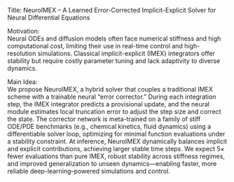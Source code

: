 Title: NeuroIMEX – A Learned Error-Corrected Implicit-Explicit Solver for Neural Differential Equations

Motivation:  
Neural ODEs and diffusion models often face numerical stiffness and high computational cost, limiting their use in real-time control and high-resolution simulations. Classical implicit-explicit (IMEX) integrators offer stability but require costly parameter tuning and lack adaptivity to diverse dynamics.  

Main Idea:  
We propose NeuroIMEX, a hybrid solver that couples a traditional IMEX scheme with a trainable neural “error corrector.” During each integration step, the IMEX integrator predicts a provisional update, and the neural module estimates local truncation error to adjust the step size and correct the state. The corrector network is meta-trained on a family of stiff ODE/PDE benchmarks (e.g., chemical kinetics, fluid dynamics) using a differentiable solver loop, optimizing for minimal function evaluations under a stability constraint. At inference, NeuroIMEX dynamically balances implicit and explicit contributions, achieving larger stable time steps. We expect 5× fewer evaluations than pure IMEX, robust stability across stiffness regimes, and improved generalization to unseen dynamics—enabling faster, more reliable deep-learning–powered simulations and control.